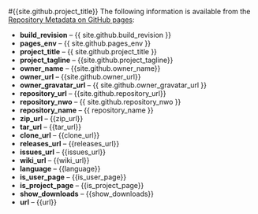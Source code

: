 ﻿---
---

#{{site.github.project_title}}
The following information is available from the [Repository Metadata on GitHub pages](https://help.github.com/articles/repository-metadata-on-github-pages):

- **build_revision** &ndash; {{ site.github.build_revision }}
- **pages_env** &ndash; {{ site.github.pages_env }}
- **project_title** &ndash; {{ site.github.project_title }}
- **project_tagline** &ndash; {{site.github.project_tagline}}
- **owner_name** &ndash; {{site.github.owner_name}}
- **owner_url** &ndash; {{site.github.owner_url}}
- **owner_gravatar_url** &ndash; {{ site.github.owner_gravatar_url }}
- **repository_url** &ndash; {{site.github.repository_url}}
- **repository_nwo** &ndash; {{ site.github.repository_nwo }}
- **repository_name** &ndash; {{ repository_name }}
- **zip_url** &ndash; {{zip_url}}
- **tar_url** &ndash; {{tar_url}}
- **clone_url** &ndash; {{clone_url}}
- **releases_url** &ndash; {{releases_url}}
- **issues_url** &ndash; {{issues_url}}
- **wiki_url** &ndash; {{wiki_url}}
- **language** &ndash; {{language}}
- **is_user_page** &ndash; {{is_user_page}}
- **is_project_page** &ndash; {{is_project_page}}
- **show_downloads** &ndash; {{show_downloads}}
- **url** &ndash; {{url}}
